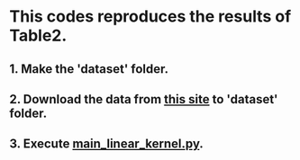 # This codes reproduces the results of Table2.
## 1. Make the 'dataset' folder.
## 2. Download the data from [this site](https://www.csie.ntu.edu.tw/~cjlin/libsvmtools/datasets/) to 'dataset' folder.
## 3. Execute [main_linear_kernel.py](https://github.com/MasaKat0/PUlearning/blob/master/BiasedPUlearning/PUSB/main_linear_kernel.py).
